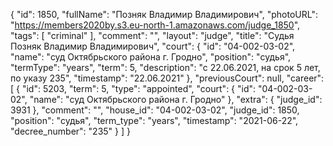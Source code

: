 {
    "id": 1850,
    "fullName": "Позняк Владимир Владимирович",
    "photoURL": "https://members2020by.s3.eu-north-1.amazonaws.com/judge_1850",
    "tags": [
        "criminal"
    ],
    "comment": "",
    "layout": "judge",
    "title": "Судья Позняк Владимир Владимирович",
    "court": {
        "id": "04-002-03-02",
        "name": "суд Октябрьского района г. Гродно",
        "position": "судья",
        "termType": "years",
        "term": 5,
        "description": "c 22.06.2021, на срок 5 лет, по указу 235",
        "timestamp": "22.06.2021"
    },
    "previousCourt": null,
    "career": [
        {
            "id": 5203,
            "term": 5,
            "type": "appointed",
            "court": {
                "id": "04-002-03-02",
                "name": "суд Октябрьского района г. Гродно"
            },
            "extra": {
                "judge_id": 3931
            },
            "comment": "",
            "house_id": "04-002-03-02",
            "judge_id": 1850,
            "position": "судья",
            "term_type": "years",
            "timestamp": "2021-06-22",
            "decree_number": "235"
        }
    ]
}